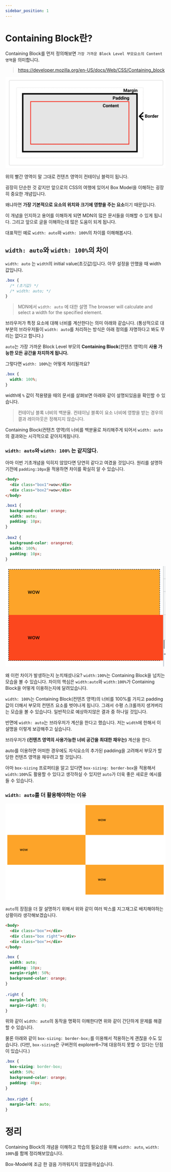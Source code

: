 ```yaml
---
sidebar_position: 1
---
```


# Containing Block란?

Containing Block를 먼저 정의해보면 `가장 가까운 Block Level 부모요소의 Content 영역`을 의미합니다.

> https://developer.mozilla.org/en-US/docs/Web/CSS/Containing_block

![containing-block](./assets/containing-block.png)

위의 빨간 영역이 말 그대로 컨텐츠 영역이 컨테이닝 블럭이 됩니다.

굉장히 단순한 것 같지만 앞으로의 CSS의 여행에 있어서 Box Model을 이해하는 굉장히 중요한 개념입니다.

왜냐하면 **가장 기본적으로 요소의 위치와 크기에 영향을 주는 요소**이기 때문입니다.

이 개념을 인지하고 용어를 이해하게 되면 MDN의 많은 문서들을 이해할 수 있게 됩니다. 그리고 앞으로 글을 이해하는데 많은 도움이 되게 됩니다.

대표적인 예로 `width: auto`와 `width: 100%`의 차이를 이해해봅시다.

## `width: auto`와 `width: 100%`의 차이

`width: auto` 는 `width`의 initial value(초깃값)입니다. 아무 설정을 안했을 때 width 값입니다.

```css
.box {
  /* (초기값) */
  /* width: auto; */
}
```

> MDN에서 `width: auto` 에 대한 설명
> The browser will calculate and select a width for the specified element.

브라우저가 특정 요소에 대해 너비를 계산한다는 의미 아래와 같습니다. (통상적으로 대부분의 브라우저들이 `width: auto`를 처리하는 방식은 아래 정의를 자명하다고 봐도 무리는 없다고 합니다.)

`auto`는 가장 가까운 Block Level 부모의 **Containing Block**(컨텐츠 영역)의 **사용 가능한 모든 공간을 차지하게 됩니다.**

그렇다면 `width: 100%`는 어떻게 처리될까요?

```css
.box {
  width: 100%;
}
```

width에 `%` 값이 적용됐을 때의 문서를 살펴보면 아래와 같이 설명되있음을 확인할 수 있습니다.

> 컨테이닝 블록 너비의 백분율. 컨테이닝 블록이 요소 너비에 영향을 받는 경우의 결과 레이아웃은 정해지지 않습니다.

Containing Block(컨텐츠 영역)의 너비를 백분율로 처리해주게 되어서 `width: auto`의 결과와는 시각적으로 같아지게됩니다.

### `width: auto`와 `width: 100%` 는 같지않다.

아마 이번 기초개념을 익히지 않았다면 당연히 같다고 여겼을 것입니다. 원리를 설명하기전에 `padding:10px`을 적용하면 차이를 확실히 알 수 있습니다.

```html
<body>
  <div class="box1">wow</div>
  <div class="box2">wow</div>
</body>
```

```css
.box1 {
  background-color: orange;
  width: auto;
  padding: 10px;
}

.box2 {
  background-color: orangered;
  width: 100%;
  padding: 10px;
}
```

![width-auto-and-percentage-diff](./assets/width-auto-and-percentage-diff.png)

왜 이런 차이가 발생하는지 눈치채셨나요? `width:100%`는 Containing Block을 넘치는 모습을 볼 수 있습니다. 차이의 핵심은 `width:auto`와 `width:100%`가 Containing Block을 어떻게 이용하는지에 달려있습니다.

`width: 100%`는 Containing Block(컨텐츠 영역)의 너비를 100%를 가지고 padding 값이 더해서 부모의 컨텐츠 요소를 벗어나게 됩니다. 그래서 수평 스크롤까지 생겨버리는 모습을 볼 수 있습니다. 일반적으로 예상하지않은 결과 중 하나일 것입니다.

반면에 `width: auto`는 브라우저가 계산을 한다고 했습니다. 저는 `width`에 한해서 이 설명을 이렇게 보강해주고 싶습니다.

브라우저가 **(컨텐츠 영역의 사용가능한 너비 공간을 최대한 채우는)** 계산을 한다.

auto를 이용하면 어떠한 경우에도 자식요소의 추가된 padding을 고려해서 부모가 할당한 컨텐츠 영역을 채우려고 할 것입니다.

아마 `box-sizing` 프로퍼티을 알고 있다면 `box-sizing: border-box`을 적용해서 `width:100%`도 활용할 수 있다고 생각하실 수 있지만 `auto`가 더욱 좋은 새로운 예시를 들 수 있습니다.

### `width: auto`를 더 활용해야하는 이유

![zigzag-example](./assets/zigzag-example.png)

`auto`의 장점을 더 잘 설명하기 위해서 위와 같이 여러 박스를 지그재그로 배치해야하는 상황이라 생각해보겠습니다.

```html
<body>
  <div class="box"></div>
  <div class="box right"></div>
  <div class="box"></div>
</body>
```

```css
.box {
  width: auto;
  padding: 10px;
  margin-right: 50%;
  background-color: orange;
}

.right {
  margin-left: 50%;
  margin-right: 0;
}
```

위와 같이 `width: auto`의 동작을 명확히 이해한다면 위와 같이 간단하게 문제를 해결할 수 있습니다.

물론 아래와 같이 `box-sizing: border-box;`를 이용해서 적용하는게 괜찮을 수도 있습니다.
(다만, `box-sizing`은 구버젼의 explorer6~7에 대응하지 못할 수 있다는 단점이 있습니다.)

```css
.box {
  box-sizing: border-box;
  width: 50%;
  background-color: orange;
  padding: 40px;
}

.box.right {
  margin-left: auto;
}
```

# 정리

Containing Block의 개념을 이해하고 학습의 필요성을 위해 `width: auto`, `width: 100%`를 함께 정리해보았습니다.

Box-Model에 조금 한 걸음 가까워지지 않았을까싶습니다.
